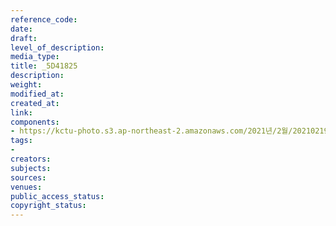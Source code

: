 ```yaml
---
reference_code: 
date: 
draft: 
level_of_description: 
media_type: 
title: _5D41825
description: 
weight: 
modified_at: 
created_at: 
link: 
components:
- https://kctu-photo.s3.ap-northeast-2.amazonaws.com/2021년/2월/20210219_백기완+선생+발인.영결식.하관/송승현/_5D41825.jpg
tags:
- 
creators: 
subjects: 
sources: 
venues: 
public_access_status: 
copyright_status: 
---
```

